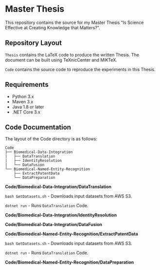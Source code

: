 # Master Thesis

This repository contains the source for my Master Thesis "Is Science Effective at Creating Knowledge that Matters?".

## Repository Layout

`Thesis` contains the LaTeX code to produce the written Thesis. The document can be built using TeXnicCenter and MiKTeX.

`Code` contains the source code to reproduce the experiments in this Thesis.

## Requirements

- Python 3.x
- Maven 3.x
- Java 1.8 or later
- .NET Core 3.x

## Code Documentation

The layout of the  Code directory is as follows:
```
Code
├── Biomedical-Data-Integration
|   ├── DataTranslation
|   ├── IdentityResolution
|   └── DataFusion
└── Biomedical-Named-Entity-Recognition
    ├── ExtractPatentData
    └── DataPreparation
```

**Code/Biomedical-Data-Integration/DataTranslation**

`bash GetDatasets.sh` - Downloads input datasets from AWS S3.

`dotnet run` - Runs `DataTranslation` Code.

**Code/Biomedical-Data-Integration/IdentityResolution**

**Code/Biomedical-Data-Integration/DataFusion**

**Code/Biomedical-Named-Entity-Recognition/ExtractPatentData**

`bash GetDatasets.sh` - Downloads input datasets from AWS S3.

`dotnet run` - Runs `DataTranslation` Code.

**Code/Biomedical-Named-Entity-Recognition/DataPreparation**
